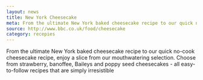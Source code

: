 ```yaml
---
layout: news
title: New York Cheesecake
meta: From the ultimate New York baked cheesecake recipe to our quick no-cook cheesecake recipe.
source: http://www.bbc.co.uk/food/cheesecake
category: recepies
---
```


From the ultimate New York baked cheesecake recipe to our quick no-cook cheesecake recipe, enjoy a slice from our mouthwatering selection. Choose from strawberry, banoffee, Baileys and poppy seed cheesecakes - all easy-to-follow recipes that are simply irresistible